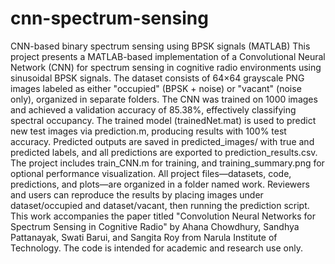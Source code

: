 # cnn-spectrum-sensing
CNN-based binary spectrum sensing using BPSK signals (MATLAB)
This project presents a MATLAB-based implementation of a Convolutional Neural Network (CNN) for spectrum sensing in cognitive radio environments using sinusoidal BPSK signals. The dataset consists of 64×64 grayscale PNG images labeled as either "occupied" (BPSK + noise) or "vacant" (noise only), organized in separate folders. The CNN was trained on 1000 images and achieved a validation accuracy of 85.38%, effectively classifying spectral occupancy. The trained model (trainedNet.mat) is used to predict new test images via prediction.m, producing results with 100% test accuracy. Predicted outputs are saved in predicted_images/ with true and predicted labels, and all predictions are exported to prediction_results.csv. The project includes train_CNN.m for training, and training_summary.png for optional performance visualization. All project files—datasets, code, predictions, and plots—are organized in a folder named work. Reviewers and users can reproduce the results by placing images under dataset/occupied and dataset/vacant, then running the prediction script. This work accompanies the paper titled "Convolution Neural Networks for Spectrum Sensing in Cognitive Radio" by Ahana Chowdhury, Sandhya Pattanayak, Swati Barui, and Sangita Roy from Narula Institute of Technology. The code is intended for academic and research use only.
